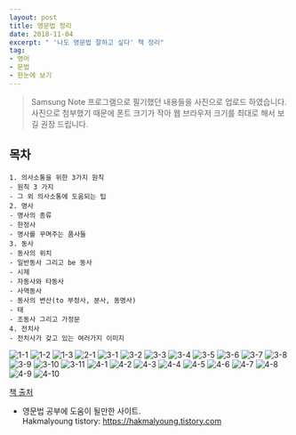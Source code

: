 ```yaml
---
layout: post
title: 영문법 정리
date: 2018-11-04
excerpt: " '나도 영문법 잘하고 싶다' 책 정리" 
tag: 
- 영어
- 문법
- 한눈에 보기 
---
```

> Samsung Note 프로그램으로 필기했던 내용들을 사진으로 업로드 하였습니다.
사진으로 첨부했기 때문에 폰트 크기가 작아 웹 브라우저 크기를 최대로 해서 보길 권장 드립니다.

## 목차
```
1. 의사소통을 위한 3가지 원칙
- 원칙 3 가지 
- 그 외 의사소통에 도움되는 팁
2. 명사
- 명사의 종류
- 한정사
- 명사를 꾸며주는 품사들
3. 동사
- 동사의 위치
- 일반동사 그리고 be 동사
- 시제
- 자동사와 타동사
- 사역동사
- 동사의 변산(to 부정사, 분사, 동명사)
- 태
- 조동사 그리고 가정문
4. 전치사 
- 전치사가 갖고 있는 여러가지 이미지

```
![1-1](https://user-images.githubusercontent.com/33630505/51234340-d846ca80-19af-11e9-87d1-8bfe8ce14cce.JPG)
![1-2](https://user-images.githubusercontent.com/33630505/51234341-d846ca80-19af-11e9-8c2a-ad6d3d9e8452.JPG)
![1-3](https://user-images.githubusercontent.com/33630505/51234342-d846ca80-19af-11e9-97a8-baeca23b2af6.JPG)
![2-1](https://user-images.githubusercontent.com/33630505/51234343-d8df6100-19af-11e9-8b5f-fcbf3ab57977.JPG)
![3-1](https://user-images.githubusercontent.com/33630505/51234344-d8df6100-19af-11e9-898c-931ed0d75268.JPG)
![3-2](https://user-images.githubusercontent.com/33630505/51234345-d8df6100-19af-11e9-8035-d471097340df.JPG)
![3-3](https://user-images.githubusercontent.com/33630505/51234348-d977f780-19af-11e9-9a72-d6dcae44548a.JPG)
![3-4](https://user-images.githubusercontent.com/33630505/51234349-d977f780-19af-11e9-8c68-d290ccac513e.JPG)
![3-5](https://user-images.githubusercontent.com/33630505/51234350-d977f780-19af-11e9-8061-758b44a09bb2.JPG)
![3-6](https://user-images.githubusercontent.com/33630505/51234351-da108e00-19af-11e9-99db-164ed4563fe5.JPG)
![3-7](https://user-images.githubusercontent.com/33630505/51234352-da108e00-19af-11e9-848e-7bb5249aaafd.JPG)
![3-8](https://user-images.githubusercontent.com/33630505/51234353-da108e00-19af-11e9-8228-da6ceefb218f.JPG)
![3-9](https://user-images.githubusercontent.com/33630505/51234354-daa92480-19af-11e9-94cc-81c86dcf0697.JPG)
![3-10](https://user-images.githubusercontent.com/33630505/51234355-daa92480-19af-11e9-88e4-146e02a7b5c2.JPG)
![3-11](https://user-images.githubusercontent.com/33630505/51234356-daa92480-19af-11e9-96b4-6673610dfc41.JPG)
![4-1](https://user-images.githubusercontent.com/33630505/51234357-db41bb00-19af-11e9-9030-c813eecfb8b7.JPG)
![4-2](https://user-images.githubusercontent.com/33630505/51234358-db41bb00-19af-11e9-9ce0-5db751b9bb36.JPG)
![4-3](https://user-images.githubusercontent.com/33630505/51234359-db41bb00-19af-11e9-911d-3d0ecb8aae64.JPG)
![4-4](https://user-images.githubusercontent.com/33630505/51234360-db41bb00-19af-11e9-8049-f7d296a0055d.JPG)
![4-5](https://user-images.githubusercontent.com/33630505/51234362-dbda5180-19af-11e9-89d3-8175bf70e952.JPG)
![4-6](https://user-images.githubusercontent.com/33630505/51234364-dbda5180-19af-11e9-8661-1ac21b80539b.JPG)
![4-7](https://user-images.githubusercontent.com/33630505/51234365-dbda5180-19af-11e9-9e4b-4b9ee87c7ebb.JPG)
![4-8](https://user-images.githubusercontent.com/33630505/51234366-dc72e800-19af-11e9-831b-3546902e97e6.JPG)
![4-9](https://user-images.githubusercontent.com/33630505/51234367-dc72e800-19af-11e9-9603-176018d1add2.JPG)
![4-10](https://user-images.githubusercontent.com/33630505/51234368-dc72e800-19af-11e9-8cf0-431d756a8506.JPG)

[책 출처](https://book.naver.com/bookdb/book_detail.nhn?bid=6370408)<br>
* 영문법 공부에 도움이 될만한 사이트.<br>
Hakmalyoung tistory: <https://hakmalyoung.tistory.com>

